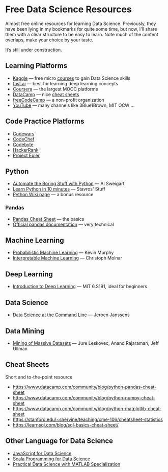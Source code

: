# Free Data Science Resources

Almost free online resources for learning Data Science. Previously, they have been lying in my bookmarks for quite some time, but now, I'll share them with a clear structure to be easy to learn. Note much of the content overlaps, make your choice by your taste.

It’s still under construction.

## Learning Platforms

- [Kaggle](https://www.kaggle.com/) — free micro [courses](https://www.kaggle.com/learn) to gain Data Science skills
- [fast.ai](https://www.fast.ai/) — best for learning deep learning concepts
- [Coursera](https://www.coursera.org/) — the largest MOOC platforms
- [DataCamp](https://www.datacamp.com/) — nice [cheat sheets](https://www.datacamp.com/community/data-science-cheatsheets)
- [freeCodeCamp](https://www.freecodecamp.org/) — a non-profit organization
- [YouTube](https://www.youtube.com/) — many channels like 3Blue1Brown, MIT OCW ...

## Code Practice Platforms

- [Codewars](https://www.codewars.com/)
- [CodeChef](https://www.codechef.com/)
- [Codebyte](https://coderbyte.com/)
- [HackerRank](https://www.hackerrank.com/)
- [Project Euler](https://projecteuler.net/)

## Python

- [Automate the Boring Stuff with Python](https://automatetheboringstuff.com/) — Al Sweigart
- [Learn Python in 10 minutes](https://www.stavros.io/tutorials/python/) — Stavros' Stuff
- [Python Wiki page](https://wiki.python.org/moin/BeginnersGuide/Programmers) — a bonus resource

### Pandas

- [Pandas Cheat Sheet](https://github.com/pandas-dev/pandas/blob/master/doc/cheatsheet/Pandas_Cheat_Sheet.pdf) — the basics
- [Official pandas documentation](https://pandas.pydata.org/pandas-docs/stable/index.html) — very technical

## Machine Learning

- [Probabilistic Machine Learning](https://probml.github.io/pml-book/) — Kevin Murphy
- [Interpretable Machine Learning](https://christophm.github.io/interpretable-ml-book/) — Christoph Molnar

## Deep Learning

- [Introduction to Deep Learning](http://introtodeeplearning.com/) — MIT 6.S191, ideal for beginners


## Data Science

- [Data Science at the Command Line](https://www.datascienceatthecommandline.com/) — Jeroen Janssens

## Data Mining

- [Mining of Massive Datasets](http://www.mmds.org/) — Jure Leskovec, Anand Rajaraman, Jeff Ullman

## Cheat Sheets

Short and to-the-point resource

- https://www.datacamp.com/community/blog/python-pandas-cheat-sheet
- https://www.datacamp.com/community/blog/python-numpy-cheat-sheet
- https://www.datacamp.com/community/blog/python-matplotlib-cheat-sheet
- https://stanford.edu/~shervine/teaching/cme-106/cheatsheet-statistics
- https://learnsql.com/blog/sql-basics-cheat-sheet/

## Other Language for Data Science

- [JavaScript for Data Science](https://js4ds.org/)
- [Scala Programming for Data Science](https://cognitiveclass.ai/learn/scala)
- [Practical Data Science with MATLAB Specialization](https://www.coursera.org/specializations/practical-data-science-matlab)
